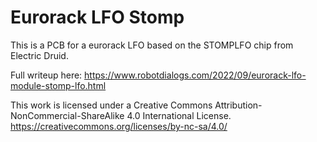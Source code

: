 # Eurorack LFO Stomp

This is a PCB for a eurorack LFO based on the STOMPLFO chip from Electric Druid.

Full writeup here: https://www.robotdialogs.com/2022/09/eurorack-lfo-module-stomp-lfo.html

This work is licensed under a Creative Commons Attribution-NonCommercial-ShareAlike 4.0 International License. https://creativecommons.org/licenses/by-nc-sa/4.0/